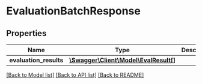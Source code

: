 # EvaluationBatchResponse

## Properties
Name | Type | Description | Notes
------------ | ------------- | ------------- | -------------
**evaluation_results** | [**\Swagger\Client\Model\EvalResult[]**](EvalResult.md) |  | 

[[Back to Model list]](../../README.md#documentation-for-models) [[Back to API list]](../../README.md#documentation-for-api-endpoints) [[Back to README]](../../README.md)

